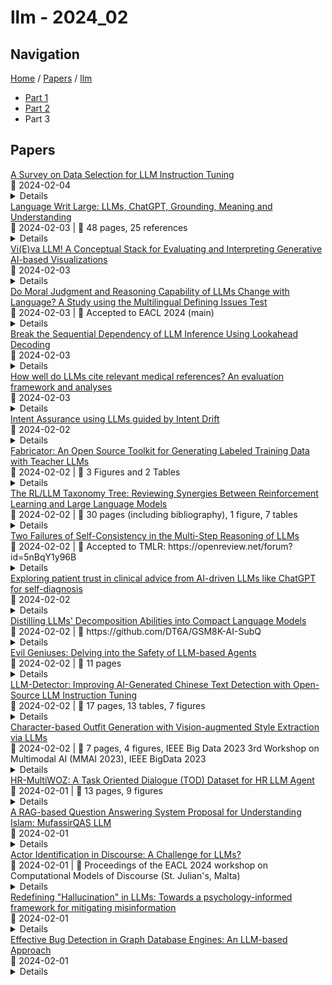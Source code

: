 # llm - 2024_02

## Navigation

[Home](https://arxcompass.github.io) / [Papers](https://arxcompass.github.io/papers) / [llm](https://arxcompass.github.io/papers/llm)

- [Part 1](papers_1.md)
- [Part 2](papers_2.md)
- Part 3

## Papers

<div class="paper-card">
    <div class="paper-title"><a href="http://arxiv.org/abs/2402.05123v1">A Survey on Data Selection for LLM Instruction Tuning</a></div>
    <div class="paper-meta">
      📅 2024-02-04
    </div>
    <details class="paper-abstract">
      Instruction tuning is a vital step of training large language models (LLM), so how to enhance the effect of instruction tuning has received increased attention. Existing works indicate that the quality of the dataset is more crucial than the quantity during instruction tuning of LLM. Therefore, recently a lot of studies focus on exploring the methods of selecting high-quality subset from instruction datasets, aiming to reduce training costs and enhance the instruction-following capabilities of LLMs. This paper presents a comprehensive survey on data selection for LLM instruction tuning. Firstly, we introduce the wildly used instruction datasets. Then, we propose a new taxonomy of the data selection methods and provide a detailed introduction of recent advances,and the evaluation strategies and results of data selection methods are also elaborated in detail. Finally, we emphasize the open challenges and present new frontiers of this task.
    </details>
</div>
<div class="paper-card">
    <div class="paper-title"><a href="http://arxiv.org/abs/2402.02243v1">Language Writ Large: LLMs, ChatGPT, Grounding, Meaning and Understanding</a></div>
    <div class="paper-meta">
      📅 2024-02-03
      | 💬 48 pages, 25 references
    </div>
    <details class="paper-abstract">
      Apart from what (little) OpenAI may be concealing from us, we all know (roughly) how ChatGPT works (its huge text database, its statistics, its vector representations, and their huge number of parameters, its next-word training, and so on). But none of us can say (hand on heart) that we are not surprised by what ChatGPT has proved to be able to do with these resources. This has even driven some of us to conclude that ChatGPT actually understands. It is not true that it understands. But it is also not true that we understand how it can do what it can do. I will suggest some hunches about benign biases: convergent constraints that emerge at LLM scale that may be helping ChatGPT do so much better than we would have expected. These biases are inherent in the nature of language itself, at LLM scale, and they are closely linked to what it is that ChatGPT lacks, which is direct sensorimotor grounding to connect its words to their referents and its propositions to their meanings. These convergent biases are related to (1) the parasitism of indirect verbal grounding on direct sensorimotor grounding, (2) the circularity of verbal definition, (3) the mirroring of language production and comprehension, (4) iconicity in propositions at LLM scale, (5) computational counterparts of human categorical perception in category learning by neural nets, and perhaps also (6) a conjecture by Chomsky about the laws of thought. The exposition will be in the form of a dialogue with ChatGPT-4.
    </details>
</div>
<div class="paper-card">
    <div class="paper-title"><a href="http://arxiv.org/abs/2402.02167v1">Vi(E)va LLM! A Conceptual Stack for Evaluating and Interpreting Generative AI-based Visualizations</a></div>
    <div class="paper-meta">
      📅 2024-02-03
    </div>
    <details class="paper-abstract">
      The automatic generation of visualizations is an old task that, through the years, has shown more and more interest from the research and practitioner communities. Recently, large language models (LLM) have become an interesting option for supporting generative tasks related to visualization, demonstrating initial promising results. At the same time, several pitfalls, like the multiple ways of instructing an LLM to generate the desired result, the different perspectives leading the generation (code-based, image-based, grammar-based), and the presence of hallucinations even for the visualization generation task, make their usage less affordable than expected. Following similar initiatives for benchmarking LLMs, this paper copes with the problem of modeling the evaluation of a generated visualization through an LLM. We propose a theoretical evaluation stack, EvaLLM, that decomposes the evaluation effort in its atomic components, characterizes their nature, and provides an overview of how to implement and interpret them. We also designed and implemented an evaluation platform that provides a benchmarking resource for the visualization generation task. The platform supports automatic and manual scoring conducted by multiple assessors to support a fine-grained and semantic evaluation based on the EvaLLM stack. Two case studies on GPT3.5-turbo with Code Interpreter and Llama2-70-b models show the benefits of EvaLLM and illustrate interesting results on the current state-of-the-art LLM-generated visualizations.
    </details>
</div>
<div class="paper-card">
    <div class="paper-title"><a href="http://arxiv.org/abs/2402.02135v1">Do Moral Judgment and Reasoning Capability of LLMs Change with Language? A Study using the Multilingual Defining Issues Test</a></div>
    <div class="paper-meta">
      📅 2024-02-03
      | 💬 Accepted to EACL 2024 (main)
    </div>
    <details class="paper-abstract">
      This paper explores the moral judgment and moral reasoning abilities exhibited by Large Language Models (LLMs) across languages through the Defining Issues Test. It is a well known fact that moral judgment depends on the language in which the question is asked. We extend the work of beyond English, to 5 new languages (Chinese, Hindi, Russian, Spanish and Swahili), and probe three LLMs -- ChatGPT, GPT-4 and Llama2Chat-70B -- that shows substantial multilingual text processing and generation abilities. Our study shows that the moral reasoning ability for all models, as indicated by the post-conventional score, is substantially inferior for Hindi and Swahili, compared to Spanish, Russian, Chinese and English, while there is no clear trend for the performance of the latter four languages. The moral judgments too vary considerably by the language.
    </details>
</div>
<div class="paper-card">
    <div class="paper-title"><a href="http://arxiv.org/abs/2402.02057v1">Break the Sequential Dependency of LLM Inference Using Lookahead Decoding</a></div>
    <div class="paper-meta">
      📅 2024-02-03
    </div>
    <details class="paper-abstract">
      Autoregressive decoding of large language models (LLMs) is memory bandwidth bounded, resulting in high latency and significant wastes of the parallel processing power of modern accelerators. Existing methods for accelerating LLM decoding often require a draft model (e.g., speculative decoding), which is nontrivial to obtain and unable to generalize. In this paper, we introduce Lookahead decoding, an exact, parallel decoding algorithm that accelerates LLM decoding without needing auxiliary models or data stores. It allows trading per-step log(FLOPs) to reduce the number of total decoding steps, is more parallelizable on single or multiple modern accelerators, and is compatible with concurrent memory-efficient attention (e.g., FlashAttention). Our implementation of Lookahead decoding can speed up autoregressive decoding by up to 1.8x on MT-bench and 4x with strong scaling on multiple GPUs in code completion tasks. Our code is avialable at https://github.com/hao-ai-lab/LookaheadDecoding
    </details>
</div>
<div class="paper-card">
    <div class="paper-title"><a href="http://arxiv.org/abs/2402.02008v1">How well do LLMs cite relevant medical references? An evaluation framework and analyses</a></div>
    <div class="paper-meta">
      📅 2024-02-03
    </div>
    <details class="paper-abstract">
      Large language models (LLMs) are currently being used to answer medical questions across a variety of clinical domains. Recent top-performing commercial LLMs, in particular, are also capable of citing sources to support their responses. In this paper, we ask: do the sources that LLMs generate actually support the claims that they make? To answer this, we propose three contributions. First, as expert medical annotations are an expensive and time-consuming bottleneck for scalable evaluation, we demonstrate that GPT-4 is highly accurate in validating source relevance, agreeing 88% of the time with a panel of medical doctors. Second, we develop an end-to-end, automated pipeline called \textit{SourceCheckup} and use it to evaluate five top-performing LLMs on a dataset of 1200 generated questions, totaling over 40K pairs of statements and sources. Interestingly, we find that between ~50% to 90% of LLM responses are not fully supported by the sources they provide. We also evaluate GPT-4 with retrieval augmented generation (RAG) and find that, even still, around 30\% of individual statements are unsupported, while nearly half of its responses are not fully supported. Third, we open-source our curated dataset of medical questions and expert annotations for future evaluations. Given the rapid pace of LLM development and the potential harms of incorrect or outdated medical information, it is crucial to also understand and quantify their capability to produce relevant, trustworthy medical references.
    </details>
</div>
<div class="paper-card">
    <div class="paper-title"><a href="http://arxiv.org/abs/2402.00715v2">Intent Assurance using LLMs guided by Intent Drift</a></div>
    <div class="paper-meta">
      📅 2024-02-02
    </div>
    <details class="paper-abstract">
      Intent-Based Networking (IBN) presents a paradigm shift for network management, by promising to align intents and business objectives with network operations--in an automated manner. However, its practical realization is challenging: 1) processing intents, i.e., translate, decompose and identify the logic to fulfill the intent, and 2) intent conformance, that is, considering dynamic networks, the logic should be adequately adapted to assure intents. To address the latter, intent assurance is tasked with continuous verification and validation, including taking the necessary actions to align the operational and target states. In this paper, we define an assurance framework that allows us to detect and act when intent drift occurs. To do so, we leverage AI-driven policies, generated by Large Language Models (LLMs) which can quickly learn the necessary in-context requirements, and assist with the fulfillment and assurance of intents.
    </details>
</div>
<div class="paper-card">
    <div class="paper-title"><a href="http://arxiv.org/abs/2309.09582v2">Fabricator: An Open Source Toolkit for Generating Labeled Training Data with Teacher LLMs</a></div>
    <div class="paper-meta">
      📅 2024-02-02
      | 💬 3 Figures and 2 Tables
    </div>
    <details class="paper-abstract">
      Most NLP tasks are modeled as supervised learning and thus require labeled training data to train effective models. However, manually producing such data at sufficient quality and quantity is known to be costly and time-intensive. Current research addresses this bottleneck by exploring a novel paradigm called zero-shot learning via dataset generation. Here, a powerful LLM is prompted with a task description to generate labeled data that can be used to train a downstream NLP model. For instance, an LLM might be prompted to "generate 500 movie reviews with positive overall sentiment, and another 500 with negative sentiment." The generated data could then be used to train a binary sentiment classifier, effectively leveraging an LLM as a teacher to a smaller student model. With this demo, we introduce Fabricator, an open-source Python toolkit for dataset generation. Fabricator implements common dataset generation workflows, supports a wide range of downstream NLP tasks (such as text classification, question answering, and entity recognition), and is integrated with well-known libraries to facilitate quick experimentation. With Fabricator, we aim to support researchers in conducting reproducible dataset generation experiments using LLMs and help practitioners apply this approach to train models for downstream tasks.
    </details>
</div>
<div class="paper-card">
    <div class="paper-title"><a href="http://arxiv.org/abs/2402.01874v1">The RL/LLM Taxonomy Tree: Reviewing Synergies Between Reinforcement Learning and Large Language Models</a></div>
    <div class="paper-meta">
      📅 2024-02-02
      | 💬 30 pages (including bibliography), 1 figure, 7 tables
    </div>
    <details class="paper-abstract">
      In this work, we review research studies that combine Reinforcement Learning (RL) and Large Language Models (LLMs), two areas that owe their momentum to the development of deep neural networks. We propose a novel taxonomy of three main classes based on the way that the two model types interact with each other. The first class, RL4LLM, includes studies where RL is leveraged to improve the performance of LLMs on tasks related to Natural Language Processing. L4LLM is divided into two sub-categories depending on whether RL is used to directly fine-tune an existing LLM or to improve the prompt of the LLM. In the second class, LLM4RL, an LLM assists the training of an RL model that performs a task that is not inherently related to natural language. We further break down LLM4RL based on the component of the RL training framework that the LLM assists or replaces, namely reward shaping, goal generation, and policy function. Finally, in the third class, RL+LLM, an LLM and an RL agent are embedded in a common planning framework without either of them contributing to training or fine-tuning of the other. We further branch this class to distinguish between studies with and without natural language feedback. We use this taxonomy to explore the motivations behind the synergy of LLMs and RL and explain the reasons for its success, while pinpointing potential shortcomings and areas where further research is needed, as well as alternative methodologies that serve the same goal.
    </details>
</div>
<div class="paper-card">
    <div class="paper-title"><a href="http://arxiv.org/abs/2305.14279v4">Two Failures of Self-Consistency in the Multi-Step Reasoning of LLMs</a></div>
    <div class="paper-meta">
      📅 2024-02-02
      | 💬 Accepted to TMLR: https://openreview.net/forum?id=5nBqY1y96B
    </div>
    <details class="paper-abstract">
      Large language models (LLMs) have achieved widespread success on a variety of in-context few-shot tasks, but this success is typically evaluated via correctness rather than consistency. We argue that self-consistency is an important criteria for valid multi-step reasoning in tasks where the solution is composed of the answers to multiple sub-steps. We propose two types of self-consistency that are particularly important for multi-step reasoning -- hypothetical consistency (a model's ability to predict what its output would be in a hypothetical other context) and compositional consistency (consistency of a model's final outputs when intermediate sub-steps are replaced with the model's outputs for those steps). We demonstrate that multiple variants of the GPT-3/-4 models exhibit poor consistency rates across both types of consistency on a variety of tasks.
    </details>
</div>
<div class="paper-card">
    <div class="paper-title"><a href="http://arxiv.org/abs/2402.07920v1">Exploring patient trust in clinical advice from AI-driven LLMs like ChatGPT for self-diagnosis</a></div>
    <div class="paper-meta">
      📅 2024-02-02
    </div>
    <details class="paper-abstract">
      Trustworthy clinical advice is crucial but burdensome when seeking health support from professionals. Inaccessibility and financial burdens present obstacles to obtaining professional clinical advice, even when healthcare is available. Consequently, individuals often resort to self-diagnosis, utilizing medical materials to validate the health conditions of their families and friends. However, the convenient method of self-diagnosis requires a commitment to learning and is often not effective, presenting risks when individuals seek self-care approaches or treatment strategies without professional guidance. Artificial Intelligence (AI), supported by Large Language Models (LLM), may become a powerful yet risky self-diagnosis tool for clinical advice due to the hallucination of LLM, where it produces inaccurate yet deceiving information. Thus, can we trust the clinical advice from AI-driven LLMs like ChatGPT like ChatGPT4 for self-diagnosis? We examined this issue through a think-aloud observation: a patient uses GPT4 for self-diagnosis and clinical advice while a doctor assesses ChatGPT responses with their own expertise. After that, we conducted a semi-structured interview with the patient to understand their trust in AI-driven LLMs for clinical advice. we have concluded that the confounding factors influencing a patient's trust revolve around their competency-evaluation. Essentially, trust is equated with efficacy, which is determined by whether decisions made based on the AI agent's clinical advice and suggestion will effectively achieve the patient health goals. Patients tend to trust doctors more than AI agents due to this strategy, believing that educated, authorized doctors can provide effective medical guidance. This competency-based trust also explains why patients often perceive more experienced doctors as more trustworthy compared to less experienced ones.
    </details>
</div>
<div class="paper-card">
    <div class="paper-title"><a href="http://arxiv.org/abs/2402.01812v1">Distilling LLMs' Decomposition Abilities into Compact Language Models</a></div>
    <div class="paper-meta">
      📅 2024-02-02
      | 💬 https://github.com/DT6A/GSM8K-AI-SubQ
    </div>
    <details class="paper-abstract">
      Large Language Models (LLMs) have demonstrated proficiency in their reasoning abilities, yet their large size presents scalability challenges and limits any further customization. In contrast, compact models offer customized training but often fall short in solving complex reasoning tasks. This study focuses on distilling the LLMs' decomposition skills into compact models using offline reinforcement learning. We leverage the advancements in the LLM`s capabilities to provide feedback and generate a specialized task-specific dataset for training compact models. The development of an AI-generated dataset and the establishment of baselines constitute the primary contributions of our work, underscoring the potential of compact models in replicating complex problem-solving skills.
    </details>
</div>
<div class="paper-card">
    <div class="paper-title"><a href="http://arxiv.org/abs/2311.11855v2">Evil Geniuses: Delving into the Safety of LLM-based Agents</a></div>
    <div class="paper-meta">
      📅 2024-02-02
      | 💬 11 pages
    </div>
    <details class="paper-abstract">
      Rapid advancements in large language models (LLMs) have revitalized in LLM-based agents, exhibiting impressive human-like behaviors and cooperative capabilities in various scenarios. However, these agents also bring some exclusive risks, stemming from the complexity of interaction environments and the usability of tools. This paper delves into the safety of LLM-based agents from three perspectives: agent quantity, role definition, and attack level. Specifically, we initially propose to employ a template-based attack strategy on LLM-based agents to find the influence of agent quantity. In addition, to address interaction environment and role specificity issues, we introduce Evil Geniuses (EG), an effective attack method that autonomously generates prompts related to the original role to examine the impact across various role definitions and attack levels. EG leverages Red-Blue exercises, significantly improving the generated prompt aggressiveness and similarity to original roles. Our evaluations on CAMEL, Metagpt and ChatDev based on GPT-3.5 and GPT-4, demonstrate high success rates. Extensive evaluation and discussion reveal that these agents are less robust, prone to more harmful behaviors, and capable of generating stealthier content than LLMs, highlighting significant safety challenges and guiding future research. Our code is available at https://github.com/T1aNS1R/Evil-Geniuses.
    </details>
</div>
<div class="paper-card">
    <div class="paper-title"><a href="http://arxiv.org/abs/2402.01158v1">LLM-Detector: Improving AI-Generated Chinese Text Detection with Open-Source LLM Instruction Tuning</a></div>
    <div class="paper-meta">
      📅 2024-02-02
      | 💬 17 pages, 13 tables, 7 figures
    </div>
    <details class="paper-abstract">
      ChatGPT and other general large language models (LLMs) have achieved remarkable success, but they have also raised concerns about the misuse of AI-generated texts. Existing AI-generated text detection models, such as based on BERT and RoBERTa, are prone to in-domain over-fitting, leading to poor out-of-domain (OOD) detection performance. In this paper, we first collected Chinese text responses generated by human experts and 9 types of LLMs, for which to multiple domains questions, and further created a dataset that mixed human-written sentences and sentences polished by LLMs. We then proposed LLM-Detector, a novel method for both document-level and sentence-level text detection through Instruction Tuning of LLMs. Our method leverages the wealth of knowledge LLMs acquire during pre-training, enabling them to detect the text they generate. Instruction tuning aligns the model's responses with the user's expected text detection tasks. Experimental results show that previous methods struggle with sentence-level AI-generated text detection and OOD detection. In contrast, our proposed method not only significantly outperforms baseline methods in both sentence-level and document-level text detection but also demonstrates strong generalization capabilities. Furthermore, since LLM-Detector is trained based on open-source LLMs, it is easy to customize for deployment.
    </details>
</div>
<div class="paper-card">
    <div class="paper-title"><a href="http://arxiv.org/abs/2402.05941v1">Character-based Outfit Generation with Vision-augmented Style Extraction via LLMs</a></div>
    <div class="paper-meta">
      📅 2024-02-02
      | 💬 7 pages, 4 figures, IEEE Big Data 2023 3rd Workshop on Multimodal AI (MMAI 2023), IEEE BigData 2023
    </div>
    <details class="paper-abstract">
      The outfit generation problem involves recommending a complete outfit to a user based on their interests. Existing approaches focus on recommending items based on anchor items or specific query styles but do not consider customer interests in famous characters from movie, social media, etc. In this paper, we define a new Character-based Outfit Generation (COG) problem, designed to accurately interpret character information and generate complete outfit sets according to customer specifications such as age and gender. To tackle this problem, we propose a novel framework LVA-COG that leverages Large Language Models (LLMs) to extract insights from customer interests (e.g., character information) and employ prompt engineering techniques for accurate understanding of customer preferences. Additionally, we incorporate text-to-image models to enhance the visual understanding and generation (factual or counterfactual) of cohesive outfits. Our framework integrates LLMs with text-to-image models and improves the customer's approach to fashion by generating personalized recommendations. With experiments and case studies, we demonstrate the effectiveness of our solution from multiple dimensions.
    </details>
</div>
<div class="paper-card">
    <div class="paper-title"><a href="http://arxiv.org/abs/2402.01018v1">HR-MultiWOZ: A Task Oriented Dialogue (TOD) Dataset for HR LLM Agent</a></div>
    <div class="paper-meta">
      📅 2024-02-01
      | 💬 13 pages, 9 figures
    </div>
    <details class="paper-abstract">
      Recent advancements in Large Language Models (LLMs) have been reshaping Natural Language Processing (NLP) task in several domains. Their use in the field of Human Resources (HR) has still room for expansions and could be beneficial for several time consuming tasks. Examples such as time-off submissions, medical claims filing, and access requests are noteworthy, but they are by no means the sole instances. However, the aforementioned developments must grapple with the pivotal challenge of constructing a high-quality training dataset. On one hand, most conversation datasets are solving problems for customers not employees. On the other hand, gathering conversations with HR could raise privacy concerns. To solve it, we introduce HR-Multiwoz, a fully-labeled dataset of 550 conversations spanning 10 HR domains to evaluate LLM Agent. Our work has the following contributions: (1) It is the first labeled open-sourced conversation dataset in the HR domain for NLP research. (2) It provides a detailed recipe for the data generation procedure along with data analysis and human evaluations. The data generation pipeline is transferable and can be easily adapted for labeled conversation data generation in other domains. (3) The proposed data-collection pipeline is mostly based on LLMs with minimal human involvement for annotation, which is time and cost-efficient.
    </details>
</div>
<div class="paper-card">
    <div class="paper-title"><a href="http://arxiv.org/abs/2401.15378v4">A RAG-based Question Answering System Proposal for Understanding Islam: MufassirQAS LLM</a></div>
    <div class="paper-meta">
      📅 2024-02-01
    </div>
    <details class="paper-abstract">
      Challenges exist in learning and understanding religions, such as the complexity and depth of religious doctrines and teachings. Chatbots as question-answering systems can help in solving these challenges. LLM chatbots use NLP techniques to establish connections between topics and accurately respond to complex questions. These capabilities make it perfect for enlightenment on religion as a question-answering chatbot. However, LLMs also tend to generate false information, known as hallucination. Also, the chatbots' responses can include content that insults personal religious beliefs, interfaith conflicts, and controversial or sensitive topics. It must avoid such cases without promoting hate speech or offending certain groups of people or their beliefs. This study uses a vector database-based Retrieval Augmented Generation (RAG) approach to enhance the accuracy and transparency of LLMs. Our question-answering system is called "MufassirQAS". We created a database consisting of several open-access books that include Turkish context. These books contain Turkish translations and interpretations of Islam. This database is utilized to answer religion-related questions and ensure our answers are trustworthy. The relevant part of the dataset, which LLM also uses, is presented along with the answer. We have put careful effort into creating system prompts that give instructions to prevent harmful, offensive, or disrespectful responses to respect people's values and provide reliable results. The system answers and shares additional information, such as the page number from the respective book and the articles referenced for obtaining the information. MufassirQAS and ChatGPT are also tested with sensitive questions. We got better performance with our system. Study and enhancements are still in progress. Results and future works are given.
    </details>
</div>
<div class="paper-card">
    <div class="paper-title"><a href="http://arxiv.org/abs/2402.00620v1">Actor Identification in Discourse: A Challenge for LLMs?</a></div>
    <div class="paper-meta">
      📅 2024-02-01
      | 💬 Proceedings of the EACL 2024 workshop on Computational Models of Discourse (St. Julian's, Malta)
    </div>
    <details class="paper-abstract">
      The identification of political actors who put forward claims in public debate is a crucial step in the construction of discourse networks, which are helpful to analyze societal debates. Actor identification is, however, rather challenging: Often, the locally mentioned speaker of a claim is only a pronoun ("He proposed that [claim]"), so recovering the canonical actor name requires discourse understanding. We compare a traditional pipeline of dedicated NLP components (similar to those applied to the related task of coreference) with a LLM, which appears a good match for this generation task. Evaluating on a corpus of German actors in newspaper reports, we find surprisingly that the LLM performs worse. Further analysis reveals that the LLM is very good at identifying the right reference, but struggles to generate the correct canonical form. This points to an underlying issue in LLMs with controlling generated output. Indeed, a hybrid model combining the LLM with a classifier to normalize its output substantially outperforms both initial models.
    </details>
</div>
<div class="paper-card">
    <div class="paper-title"><a href="http://arxiv.org/abs/2402.01769v1">Redefining "Hallucination" in LLMs: Towards a psychology-informed framework for mitigating misinformation</a></div>
    <div class="paper-meta">
      📅 2024-02-01
    </div>
    <details class="paper-abstract">
      In recent years, large language models (LLMs) have become incredibly popular, with ChatGPT for example being used by over a billion users. While these models exhibit remarkable language understanding and logical prowess, a notable challenge surfaces in the form of "hallucinations." This phenomenon results in LLMs outputting misinformation in a confident manner, which can lead to devastating consequences with such a large user base. However, we question the appropriateness of the term "hallucination" in LLMs, proposing a psychological taxonomy based on cognitive biases and other psychological phenomena. Our approach offers a more fine-grained understanding of this phenomenon, allowing for targeted solutions. By leveraging insights from how humans internally resolve similar challenges, we aim to develop strategies to mitigate LLM hallucinations. This interdisciplinary approach seeks to move beyond conventional terminology, providing a nuanced understanding and actionable pathways for improvement in LLM reliability.
    </details>
</div>
<div class="paper-card">
    <div class="paper-title"><a href="http://arxiv.org/abs/2402.00292v1">Effective Bug Detection in Graph Database Engines: An LLM-based Approach</a></div>
    <div class="paper-meta">
      📅 2024-02-01
    </div>
    <details class="paper-abstract">
      Graph database engines play a pivotal role in efficiently storing and managing graph data across various domains, including bioinformatics, knowledge graphs, and recommender systems. Ensuring data accuracy within graph database engines is paramount, as inaccuracies can yield unreliable analytical outcomes. Current bug-detection approaches are confined to specific graph query languages, limiting their applicabilities when handling graph database engines that use various graph query languages across various domains. Moreover, they require extensive prior knowledge to generate queries for detecting bugs. To address these challenges, we introduces DGDB, a novel paradigm harnessing large language models(LLM), such as ChatGPT, for comprehensive bug detection in graph database engines. DGDB leverages ChatGPT to generate high-quality queries for different graph query languages. It subsequently employs differential testing to identify bugs in graph database engines. We applied this paradigm to graph database engines using the Gremlin query language and those using the Cypher query language, generating approximately 4,000 queries each. In the latest versions of Neo4j, Agensgraph, and JanusGraph databases, we detected 2, 5, and 3 wrong-result bugs, respectively.
    </details>
</div>
